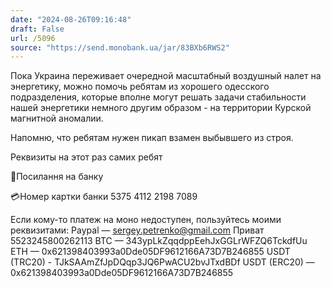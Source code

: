 ```yaml
---
date: "2024-08-26T09:16:48"
draft: False
url: /5096
source: "https://send.monobank.ua/jar/83BXb6RWS2"
---
```


Пока Украина переживает очередной масштабный воздушный налет на энергетику, можно помочь ребятам из хорошего одесского подразделения, которые вполне могут решать задачи стабильности нашей энергетики немного другим образом - на территории Курской магнитной аномалии. 

Напомню, что ребятам нужен пикап взамен выбывшего из строя. 

Реквизиты на этот раз самих ребят

🔗Посилання на банку


💳Номер картки банки
5375 4112 2198 7089

Если кому-то платеж на моно недоступен, пользуйтесь моими реквизитами:
Paypal — sergey.petrenko@gmail.com
Приват 5523245800262113
BTC — 343ypLkZqqdppEehJxGGLrWFZQ6TckdfUu
ETH — 0x621398403993a0Dde05DF9612166A73D7B246855
USDT (TRC20) - TJkSAAmZfJpDQqp3JQ6PwACU2bvJTxdBDf
USDT (ERC20) — 0x621398403993a0Dde05DF9612166A73D7B246855
